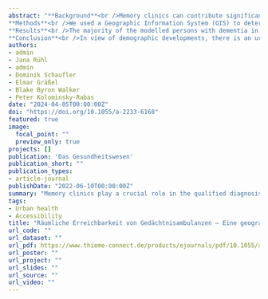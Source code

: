```yaml
---
abstract: "**Background**<br />Memory clinics can contribute significantly to a qualified diagnosis of dementia. Since the accessibility of medical facilities is an important predictor for their utilisation, the aim of this study was to determine the accessibility of memory clinics for persons with dementia in Bavaria.<br /><br />
**Methods**<br />We used a Geographic Information System (GIS) to determine travel times to the nearest memory clinic for all Bavarian municipalities based on OpenStreetMap road network data.<br /><br />
**Results**<br />The majority of the modelled persons with dementia in Bavaria (40%; n = 93,950) live in communities with an average travel time of 20 to 40 minutes to the nearest memory clinic. Almost 7,000 (3%) require more than one hour. Especially persons from rural communities have to travel significantly longer distances than people from urban areas.<br /><br />
**Conclusion**<br />In view of demographic developments, there is an urgent need for memory clinics to be accessible throughout the country for all persons with dementia, regardless of where they live. The systematic development of memory clinics in areas with long travel times or the establishment of mobile diagnostic services could help to improve dementia care."
authors:
- admin
- Jana Rühl
- admin
- Dominik Schaufler
- Elmar Gräßel
- Blake Byron Walker
- Peter Kolominsky-Rabas
date: "2024-04-05T00:00:00Z"
doi: "https://doi.org/10.1055/a-2233-6168"
featured: true
image:
  focal_point: ""
  preview_only: true
projects: []
publication: 'Das Gesundheitswesen'
publication_short: ""
publication_types:
- article-journal
publishDate: "2022-06-10T00:00:00Z"
summary: "Memory clinics play a crucial role in the qualified diagnosis of dementia. This study aimed to assess the accessibility of memory clinics for people with dementia in Bavaria by utilizing a Geographic Information System (GIS) to calculate travel times from all Bavarian municipalities to the nearest memory clinic using OpenStreetMap data. It was found that the majority (40%; n = 93,950) of modeled individuals with dementia live in communities with an average travel time of 20 to 40 minutes to the nearest clinic, while approximately 7,000 (3%) face a travel time of more than one hour, particularly in rural areas. In light of demographic trends, improving accessibility to memory clinics across all locations is imperative. The expansion of memory clinics in areas with lengthy travel times or the introduction of mobile diagnostic services could enhance care for people with dementia."
tags:
- Urban health
- Accessibility
title: "Räumliche Erreichbarkeit von Gedächtnisambulanzen – Eine geographische Analyse im Rahmen von digiDEM Bayern"
url_code: ""
url_dataset: ""
url_pdf: https://www.thieme-connect.de/products/ejournals/pdf/10.1055/a-2233-6168.pdf
url_poster: ""
url_project: ""
url_slides: ""
url_source: ""
url_video: ""
---
```

